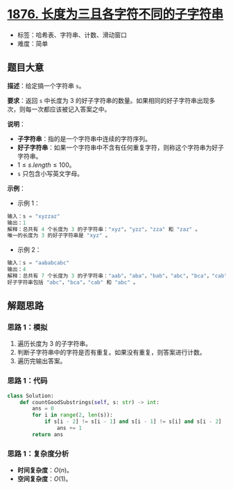 # [1876. 长度为三且各字符不同的子字符串](https://leetcode.cn/problems/substrings-of-size-three-with-distinct-characters/description/)

- 标签：哈希表、字符串、计数、滑动窗口
- 难度：简单

## 题目大意

**描述**：给定搞一个字符串 `s`。

**要求**：返回 `s` 中长度为 $3$ 的好子字符串的数量。如果相同的好子字符串出现多次，则每一次都应该被记入答案之中。

**说明**：

- **子字符串**：指的是一个字符串中连续的字符序列。
- **好子字符串**：如果一个字符串中不含有任何重复字符，则称这个字符串为好子字符串。
- $1 \le s.length \le 100$。
- `s` 只包含小写英文字母。

**示例**：

- 示例 1：

```Python
输入：s = "xyzzaz"
输出：1
解释：总共有 4 个长度为 3 的子字符串："xyz"，"yzz"，"zza" 和 "zaz" 。
唯一的长度为 3 的好子字符串是 "xyz" 。
```

- 示例 2：

```Python
输入：s = "aababcabc"
输出：4
解释：总共有 7 个长度为 3 的子字符串："aab"，"aba"，"bab"，"abc"，"bca"，"cab" 和 "abc" 。
好子字符串包括 "abc"，"bca"，"cab" 和 "abc" 。
```

## 解题思路

### 思路 1：模拟

1. 遍历长度为 3 的子字符串。
2. 判断子字符串中的字符是否有重复。如果没有重复，则答案进行计数。
3. 遍历完输出答案。

### 思路 1：代码

```Python
class Solution:
    def countGoodSubstrings(self, s: str) -> int:
        ans = 0
        for i in range(2, len(s)):
            if s[i - 2] != s[i - 1] and s[i - 1] != s[i] and s[i - 2] != s[i]:
                ans += 1
        return ans
```

### 思路 1：复杂度分析

- **时间复杂度**：$O(n)$。
- **空间复杂度**：$O(1)$。